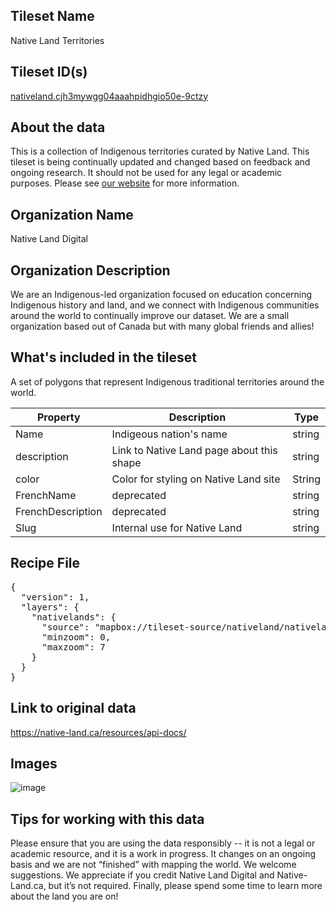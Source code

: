 ## Tileset Name

Native Land Territories

## Tileset ID(s)

[nativeland.cjh3mywgg04aaahpidhgio50e-9ctzy](https://studio.mapbox.com/tilesets/nativeland.cjh3mywgg04aaahpidhgio50e-9ctzy/)

## About the data

This is a collection of Indigenous territories curated by Native Land. This tileset is being continually updated and changed based on feedback and ongoing research. It should not be used for any legal or academic purposes. Please see [our website](https://native-land.ca/) for more information.

## Organization Name

Native Land Digital

## Organization Description

We are an Indigenous-led organization focused on education concerning Indigenous history and land, and we connect with Indigenous communities around the world to continually improve our dataset. We are a small organization based out of Canada but with many global friends and allies!

## What's included in the tileset

A set of polygons that represent Indigenous traditional territories around the world.

| Property | Description | Type |
| --- | --- | ----
| Name | Indigeous nation's name | string |
| description | Link to Native Land page about this shape | string |
| color | Color for styling on Native Land site | String |
| FrenchName| deprecated | string |
| FrenchDescription | deprecated | string |
| Slug | Internal use for Native Land | string |

## Recipe File

<pre>
{
  "version": 1,
  "layers": {
    "nativelands": {
      "source": "mapbox://tileset-source/nativeland/nativelands-src",
      "minzoom": 0,
      "maxzoom": 7
    }
  }
}
</pre>

## Link to original data 

https://native-land.ca/resources/api-docs/

## Images

![image](https://user-images.githubusercontent.com/22896/135348921-eed23210-bb5a-42d7-ada8-cbbd1b161122.png)

## Tips for working with this data

Please ensure that you are using the data responsibly -- it is not a legal or academic resource, and it is a work in progress. It changes on an ongoing basis and we are not “finished” with mapping the world. We welcome suggestions. We appreciate if you credit Native Land Digital and Native-Land.ca, but it’s not required. Finally, please spend some time to learn more about the land you are on!
